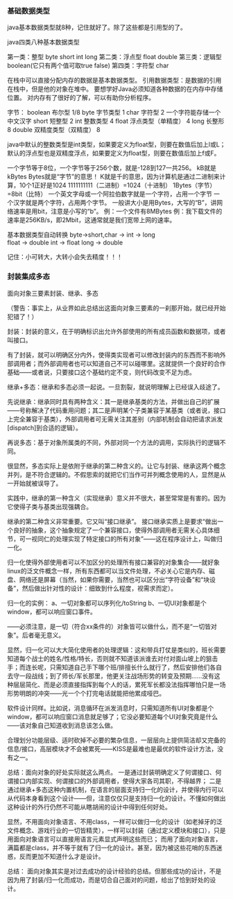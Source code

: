 ### 基础数据类型
java基本数据类型就8种，记住就好了。除了这些都是引用型的了。

java四类八种基本数据类型

第一类：整型 byte short int long
第二类：浮点型 float double
第三类：逻辑型 boolean(它只有两个值可取true false)
第四类：字符型 char

在栈中可以直接分配内存的数据是基本数据类型。
引用数据类型：是数据的引用在栈中，但是他的对象在堆中。
要想学好Java必须知道各种数据的在内存中存储位置。
对内存有了很好的了解，可以有助你分析程序。

 

字节：
boolean 布尔型              1/8
byte 字节类型                1
char 字符型                  2  一个字符能存储一个中文汉字
short 短整型                 2
int 整数类型                 4
float 浮点类型（单精度）     4
long 长整形                  8
double 双精度类型（双精度）  8

java中默认的整数类型是int类型，如果要定义为float型，则要在数值后加上l或L；
默认的浮点型也是双精度浮点，如果要定义为float型，则要在数值后加上f或F。 

一个字节等于8位，一个字节等于256个数，就是-128到127一共256。
kB就是kBytes
Bytes就是“字节”的意思！
K就是千的意思，因为计算机是通过二进制来计算，10个1正好是1024
1111111111（二进制）=1024（十进制）
1Bytes（字节）=8bit（比特）
一个英文字母或一个阿拉伯数字就是一个字符，占用一个字节
一个汉字就是两个字符，占用两个字节。
一般讲大小是用Bytes，大写的“B”，讲网络速率是用bit，注意是小写的“b”。
例：一个文件有8MBytes
例：我下载文件的速率是256KB/s，即2Mbit，这通常就是我们宽带上网的速率。

基本数据类型自动转换
byte->short,char -> int -> long      
float -> double
int -> float
long -> double
 
记住：小可转大，大转小会失去精度！！！


### 封装集成多态

面向对象三要素封装、继承、多态

（警告：事实上，从业界如此总结出这面向对象三要素的一刹那开始，就已经开始犯错了！）

封装：封装的意义，在于明确标识出允许外部使用的所有成员函数和数据项，或者叫接口。

有了封装，就可以明确区分内外，使得类实现者可以修改封装内的东西而不影响外部调用者；而外部调用者也可以知道自己不可以碰哪里。这就提供一个良好的合作基础——或者说，只要接口这个基础约定不变，则代码改变不足为虑。



继承+多态：继承和多态必须一起说。一旦割裂，就说明理解上已经误入歧途了。

先说继承：继承同时具有两种含义：其一是继承基类的方法，并做出自己的扩展——号称解决了代码重用问题；其二是声明某个子类兼容于某基类（或者说，接口上完全兼容于基类），外部调用者可无需关注其差别（内部机制会自动把请求派发[dispatch]到合适的逻辑）。

再说多态：基于对象所属类的不同，外部对同一个方法的调用，实际执行的逻辑不同。

很显然，多态实际上是依附于继承的第二种含义的。让它与封装、继承这两个概念并列，是不符合逻辑的。不假思索的就把它们当作可并列概念使用的人，显然是从一开始就被误导了。


实践中，继承的第一种含义（实现继承）意义并不很大，甚至常常是有害的。因为它使得子类与基类出现强耦合。

继承的第二种含义非常重要。它又叫“接口继承”。
接口继承实质上是要求“做出一个良好的抽象，这个抽象规定了一个兼容接口，使得外部调用者无需关心具体细节，可一视同仁的处理实现了特定接口的所有对象”——这在程序设计上，叫做归一化。


归一化使得外部使用者可以不加区分的处理所有接口兼容的对象集合——就好象linux的泛文件概念一样，所有东西都可以当文件处理，不必关心它是内存、磁盘、网络还是屏幕（当然，如果你需要，当然也可以区分出“字符设备”和“块设备”，然后做出针对性的设计：细致到什么程度，视需求而定）。

归一化的实例：
a、一切对象都可以序列化/toString
b、一切UI对象都是个window，都可以响应窗口事件。

——必须注意，是一切（符合xx条件的）对象皆可以做什么，而不是“一切皆对象”。后者毫无意义。


显然，归一化可以大大简化使用者的处理逻辑：这和带兵打仗是类似的，班长需要知道每个战士的姓名/性格/特长，否则就不知道该派谁去对付对面山坡上的狙击手；而连长呢，只需知道自己手下哪个班/排擅长什么就行了，然后安排他们各自去守一段战线；到了师长/军长那里，他更关注战场形势的转变及预期……没有这种层层简化、而是必须直接指挥到每个人的话，累死军长都没法指挥哪怕只是一场形势明朗的冲突——光一个个打完电话就能把他累成哑巴。


软件设计同样。比如说，消息循环在派发消息时，只需知道所有UI对象都是个window，都可以响应窗口消息就足够了；它没必要知道每个UI对象究竟是什么——该对象自己知道收到消息该怎么做。

合理划分功能层级、适时砍掉不必要的繁杂信息，一层层向上提供简洁却又完备的信息/接口，高层模块才不会被累死——KISS是最难也是最优的软件设计方法，没有之一。



总结：面向对象的好处实际就这么两点。
一是通过封装明确定义了何谓接口、何谓接口内部实现、何谓接口的外部调用者，使得大家各司其职，不得越界；
二是通过继承+多态这种内置机制，在语言的层面支持归一化的设计，并使得内行可以从代码本身看到这个设计——但，注意仅仅只是支持归一化的设计。不懂如何做出这种设计的外行仍然不可能从瞎胡闹的设计中得到任何好处。


显然，不用面向对象语言、不用class，一样可以做归一化的设计（如老掉牙的泛文件概念、游戏行业的一切皆精灵），一样可以封装（通过定义模块和接口），只是用面向对象语言可以直接用语言元素显式声明这些而已；
而用了面向对象语言，满篇都是class，并不等于就有了归一化的设计。甚至，因为被这些花哨的东西迷惑，反而更加不知道什么才是设计。

总结： 面向对象其实是对过去成功的设计经验的总结。但那些成功的设计，不是因为用了封装/归一化而成功，而是切合自己面对的问题，给出了恰到好处的设计。